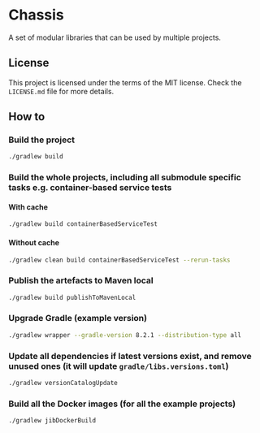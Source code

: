 # Chassis

A set of modular libraries that can be used by multiple projects.

## License

This project is licensed under the terms of the MIT license. Check the `LICENSE.md` file for more details.

## How to

### Build the project

```bash
./gradlew build

```

### Build the whole projects, including all submodule specific tasks e.g. container-based service tests

#### With cache

```bash
./gradlew build containerBasedServiceTest
```

#### Without cache

```bash
./gradlew clean build containerBasedServiceTest --rerun-tasks
```

### Publish the artefacts to Maven local

```bash
./gradlew build publishToMavenLocal

```

### Upgrade Gradle (example version)

```bash
./gradlew wrapper --gradle-version 8.2.1 --distribution-type all

```

### Update all dependencies if latest versions exist, and remove unused ones (it will update `gradle/libs.versions.toml`)

```bash
./gradlew versionCatalogUpdate

```

### Build all the Docker images (for all the example projects)

```bash
./gradlew jibDockerBuild

```